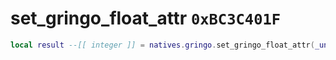 # set_gringo_float_attr `0xBC3C401F`

```lua
local result --[[ integer ]] = natives.gringo.set_gringo_float_attr(_unk0 --[[ integer ]], _unk1 --[[ integer ]], _unk2 --[[ integer ]])
```